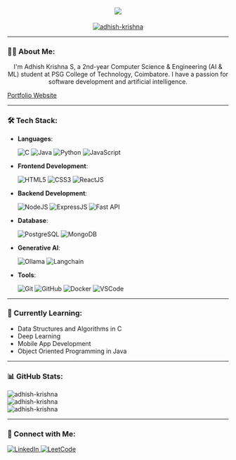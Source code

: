<h1 align="center">
  <a href="https://git.io/typing-svg">
    <img src="https://readme-typing-svg.herokuapp.com/?lines=Hello,+There!+👋;I'm+Adhish+Krishna....;Nice+to+meet+you!&center=true&size=30">
  </a>
</h1>

<p align="center">
  <a href="https://github.com/ryo-ma/github-profile-trophy">
    <img src="https://github-profile-trophy.vercel.app/?username=adhish-krishna&margin-w=10&theme=darkhub" alt="adhish-krishna" />
  </a>
</p>

---

### 👨‍💻 About Me:
<p align="center">
  I'm Adhish Krishna S, a 2nd-year Computer Science & Engineering (AI & ML) student at PSG College of Technology, Coimbatore. I have a passion for software development and artificial intelligence.
</p>

<a align="center" href="https://adhishkrishna.bits-2-bytes.com/">Portfolio Website</a>

---

### 🛠️ Tech Stack:

- **Languages**:
    
  ![C](https://img.shields.io/badge/C-%232370ED.svg?style=for-the-badge&logo=c&logoColor=white) 
  ![Java](https://img.shields.io/badge/Java-ED8B00?style=for-the-badge&logo=openjdk&logoColor=white) 
  ![Python](https://img.shields.io/badge/Python-%2314354C.svg?style=for-the-badge&logo=python&logoColor=white) 
  ![JavaScript](https://img.shields.io/badge/JavaScript-%23F7DF1E.svg?style=for-the-badge&logo=javascript&logoColor=black)

- **Frontend Development**:
  
  ![HTML5](https://img.shields.io/badge/HTML5-%23E34F26.svg?style=for-the-badge&logo=html5&logoColor=white) 
  ![CSS3](https://img.shields.io/badge/CSS3-%231572B6.svg?style=for-the-badge&logo=css3&logoColor=white) 
  ![ReactJS](https://img.shields.io/badge/ReactJS-61DAFB?style=for-the-badge&logo=react&logoColor=white)

- **Backend Development**:
  
  ![NodeJS](https://img.shields.io/badge/Node.js-6DA55F?style=for-the-badge&logo=node.js&logoColor=white) 
  ![ExpressJS](https://img.shields.io/badge/Express.js-000000?style=for-the-badge&logo=express&logoColor=white)
  ![Fast API](https://img.shields.io/badge/FastAPI-005571?style=for-the-badge&logo=fastapi)

- **Database**:
  
  ![PostgreSQL](https://img.shields.io/badge/PostgreSQL-4169E1?style=for-the-badge&logo=postgresql&logoColor=white) 
  ![MongoDB](https://img.shields.io/badge/MongoDB-4CAF50?style=for-the-badge&logo=mongodb&logoColor=white)

- **Generative AI**:
  
  ![Ollama](https://img.shields.io/badge/-Ollama-000000?style=flat&logo=ollama&logoColor=white)
  ![Langchain](https://img.shields.io/static/v1?style=for-the-badge&message=LangChain&color=1C3C3C&logo=LangChain&logoColor=FFFFFF&label=)
  
- **Tools**:
  
  ![Git](https://img.shields.io/badge/Git-%23F05033.svg?style=for-the-badge&logo=git&logoColor=white) 
  ![GitHub](https://img.shields.io/badge/GitHub-%23121011.svg?style=for-the-badge&logo=github&logoColor=white) 
  ![Docker](https://img.shields.io/badge/Docker-%230db7ed.svg?style=for-the-badge&logo=docker&logoColor=white) 
  ![VSCode](https://img.shields.io/badge/VS%20Code-0078d7.svg?style=for-the-badge&logo=visual-studio-code&logoColor=white)

---

### 🌱 Currently Learning:
- Data Structures and Algorithms in C  
- Deep Learning  
- Mobile App Development
- Object Oriented Programming in Java

---

### 📊 GitHub Stats:
<p align="left">
  <img src="https://github-readme-stats.vercel.app/api/top-langs?username=adhish-krishna&show_icons=true&locale=en&layout=compact&theme=dark" alt="adhish-krishna" />
  <br>
  <img src="https://github-readme-stats.vercel.app/api?username=adhish-krishna&show_icons=true&locale=en&theme=dark" alt="adhish-krishna" />
  <br>
  <img src="https://github-readme-streak-stats.herokuapp.com/?user=adhish-krishna&theme=dark" alt="adhish-krishna" />
</p>

---

### 🤝 Connect with Me:
<p align="left">
  <a href="https://linkedin.com/in/adhish-krishna-a06844298" target="_blank">
    <img src="https://img.shields.io/badge/LinkedIn-%230077B5.svg?style=for-the-badge&logo=linkedin&logoColor=white" alt="LinkedIn" />
  </a>
  <a href="https://www.leetcode.com/adhishthesak" target="_blank">
    <img src="https://img.shields.io/badge/LeetCode-%23000000.svg?style=for-the-badge&logo=leetcode&logoColor=white" alt="LeetCode" />
  </a>
</p>

